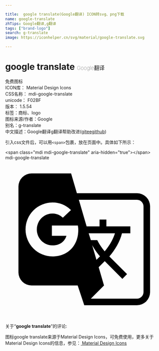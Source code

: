 ```yaml
---

title:  google translate(Google翻译) ICON转svg、png下载
name: google-translate
zhTips: Google翻译,g翻译
tags: ["brand-logo"]
search: g-translate
image: https://iconhelper.cn/svg/material/google-translate.svg

---
```


# google translate  <small style="font-size: 60%;font-weight: 100">Google翻译</small>


<div class="detail-page">
<p>
<span><span class="badge-success badge">免费图标</span> </span>
<br/>
<span>
ICON库：
<span class="badge-secondary badge">Material Design Icons</span> 
</span>
<br/>
<span>
CSS名称：
<span class="badge-secondary badge">mdi-google-translate</span> 
</span>
<br/>
<span>
unicode：
<span class="badge-secondary badge">F02BF</span> 
<copy-btn content='F02BF' btn-title=""></copy-btn>
<copy-btn :content='String.fromCodePoint(parseInt("F02BF", 16))' btn-title="复制U"></copy-btn>
</span>
<br/>
<span>
版本：
<span class="badge-secondary badge">1.5.54</span> 
</span><br/><span>标签：<span class="badge-light badge"><router-link to="/tags/brand-logo.html">商标、logo</router-link></span></span>
<br/>
<span>图标来源/作者：<span class="badge-light badge">Google</span></span> 
<br/>
<span>别名：<span class="badge-light badge">g-translate</span></span><br/><span class="zh-detail">中文描述：<span class="badge-primary badge">Google翻译</span><span class="badge-primary badge">g翻译</span><span class="help-link"><span>帮助改进</span>(<a href="https://gitee.com/liuwave/icon-helper/edit/master/json/material/google-translate.json" target="_blank" rel="noopener noreferrer">gitee</a><a href="https://github.com/liuwave/icon-helper/edit/master/json/material/google-translate.json" target="_blank" rel="noopener noreferrer">github</a></span>)</span><br/>
</p>
</div>
<div class="alert alert-dark">
  <i class="mdi mdi-google-translate mdi-48px"></i>
  <i class="mdi mdi-google-translate mdi-36px"></i>
  <i class="mdi mdi-google-translate mdi-24px"></i>
  <i class="mdi mdi-google-translate mdi-18px"></i>
</div>
<div>
  <p>引入css文件后，可以用<code>&lt;span&gt;</code>包裹，放在页面中。具体如下所示：    
  </p>
  <div class="alert alert-primary" style="font-size: 14px">
    &lt;span class="mdi mdi-google-translate" aria-hidden="true"&gt;&lt;/span&gt;
    <copy-btn content='<span class="mdi mdi-google-translate" aria-hidden="true"></span>'></copy-btn>
  </div>
  <div class="alert alert-secondary">
    <i class="mdi mdi-google-translate"
    style="font-size: 24px"
    aria-hidden="true"></i> mdi-google-translate
    <copy-btn content="mdi-google-translate" btn-title="复制图标名称"></copy-btn>
  </div>
</div>
<div id="svg" class="svg-wrap">
<svg xmlns="http://www.w3.org/2000/svg" viewBox="0 0 24 24"><path d="M20,5H10.88L10,2H4A2,2 0 0,0 2,4V17A2,2 0 0,0 4,19H11L12,22H20A2,2 0 0,0 22,20V7A2,2 0 0,0 20,5M7.17,14.59A4.09,4.09 0 0,1 3.08,10.5A4.09,4.09 0 0,1 7.17,6.41C8.21,6.41 9.16,6.78 9.91,7.5L10,7.54L8.75,8.72L8.69,8.67C8.4,8.4 7.91,8.08 7.17,8.08C5.86,8.08 4.79,9.17 4.79,10.5C4.79,11.83 5.86,12.92 7.17,12.92C8.54,12.92 9.13,12.05 9.29,11.46H7.08V9.91H11.03L11.04,10C11.08,10.19 11.09,10.38 11.09,10.59C11.09,12.94 9.5,14.59 7.17,14.59M13.2,12.88C13.53,13.5 13.94,14.06 14.39,14.58L13.85,15.11L13.2,12.88M13.97,12.12H13L12.67,11.08H16.66C16.66,11.08 16.32,12.39 15.1,13.82C14.58,13.2 14.21,12.59 13.97,12.12M21,20A1,1 0 0,1 20,21H13L15,19L14.19,16.23L15.11,15.31L17.79,18L18.5,17.27L15.81,14.59C16.71,13.56 17.41,12.34 17.73,11.08H19V10.04H15.36V9H14.32V10.04H12.36L11.18,6H20A1,1 0 0,1 21,7V20Z" /></svg>
</div>
<detail full-name='mdi-google-translate'></detail>
<div class="icon-detail__container">
<p>关于“<b>google translate</b>”的评论:</p>
</div>
<Vssue title="关于“google translate”的评论" />    
<div><p>图标google translate来源于Material Design Icons，可免费使用，更多关于 Material Design Icons的信息，参见：<a target="_blank" href="https://iconhelper.cn/material.html"> Material Design Icons</a>
</p></div>
